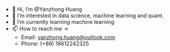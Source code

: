 - 👋 Hi, I’m @Yanzhong Huang
- 👀 I’m interested in data science, machine learning and quant.
- 🌱 I’m currently learning machine learning
- 📫 How to reach me -> 
  - Email: yanzhong.huang@outlook.com
  - Phone: (+86) 18612242325


<!---
Yanzhong-Hub/Yanzhong-Hub is a ✨ special ✨ repository because its `README.md` (this file) appears on your GitHub profile.
You can click the Preview link to take a look at your changes.
--->
